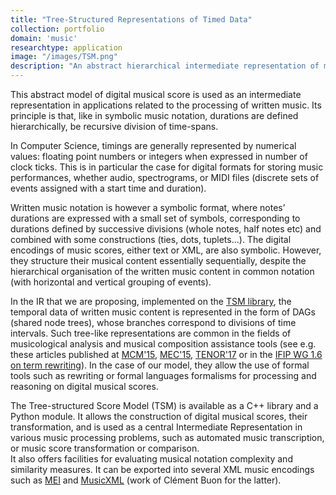 ```yaml
---
title: "Tree-Structured Representations of Timed Data"
collection: portfolio
domain: 'music'
researchtype: application
image: "/images/TSM.png"
description: "An abstract hierarchical intermediate representation of music notation."
---
```

This abstract model of digital musical score is used as an intermediate representation in applications related to the processing of written music. Its principle is that, like in symbolic music notation, durations are defined hierarchically, be recursive division of time-spans.

In Computer Science, timings are generally represented by numerical values: floating point numbers or integers when expressed in number of clock ticks. This is in particular the case for digital formats for storing music performances, whether audio, spectrograms, or MIDI files (discrete sets of events assigned with a start time and duration).

Written music notation is however a symbolic format, where notes’ durations are expressed with a small set of symbols, corresponding to durations defined by successive divisions (whole notes, half notes etc) and combined with some constructions (ties, dots, tuplets…). The digital encodings of music scores, either text or XML, are also symbolic. However, they structure their musical content essentially sequentially, despite the hierarchical organisation of the written music content in common notation (with horizontal and vertical grouping of events). 

In the IR that we are proposing, implemented on the 
[TSM library](/software/2022-TSM), 
the temporal data of written music content is represented in the form of DAGs (shared node trees), whose branches correspond to divisions of time intervals.
Such tree-like representations are common in the fields of musicological analysis and musical composition assistance tools 
(see e.g. these articles published at 
[MCM'15](/publication/2015-06-01-A-Structural-Theory-of-Rhythm-Notation-based-on-Tree-Representations-and-Term-Rewriting), 
[MEC'15](/publication/2015-05-01-Towards-an-Equational-Theory-of-Rhythm-Notation), 
[TENOR'17](/publication/2017-05-01-Generating-equivalent-rhythmic-notations-based-on-rhythm-tree-languages) or in the 
[IFIP WG 1.6 on term rewriting](/publication/2014-07-01-Rhythm-Tree-Rewriting)). 
In the case of our model, they allow the use of formal tools such as rewriting or formal languages formalisms for processing and reasoning on digital musical scores.

The Tree-structured Score Model (TSM) is available as a C++ library and a Python module. It allows the construction of digital musical scores, their transformation, 
and is used as a central Intermediate Representation in various music processing problems, 
such as automated music transcription, or music score transformation or comparison.  
It also offers facilities for evaluating musical notation complexity and similarity measures. 
It can be exported into several XML music encodings 
such as [MEI](https://music-encoding.org) and [MusicXML](https://www.musicxml.com) 
(work of Clément Buon for the latter).

